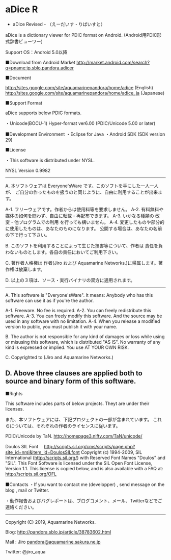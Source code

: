 aDice R
=======

- aDice Revised - （えーだいす・りばいすと）

aDice is a dictionary viewer for PDIC format on Android.
(Android用PDIC形式辞書ビューワー)

Support OS：Android 5.0以降

■Download from Android Market
http://market.android.com/search?q=pname:jp.sblo.pandora.adicer


■Document

http://sites.google.com/site/aquamarinepandora/home/adice (English)
http://sites.google.com/site/aquamarinepandora/home/adice_ja (Japanese)

■Support Format

aDice supports below PDIC formats.

・Unicode(BOCU-1) Hyper-format ver6.00 (PDIC/Unicode 5.00 or later)

■Development Environment
・Eclipse for Java
・Android SDK (SDK version 29)

■License

・This software is distributed under NYSL.

NYSL Version 0.9982

----------------------------------------
A. 本ソフトウェアは Everyone'sWare です。このソフトを手にした一人一人が、
   ご自分の作ったものを扱うのと同じように、自由に利用することが出来ます。

  A-1. フリーウェアです。作者からは使用料等を要求しません。
  A-2. 有料無料や媒体の如何を問わず、自由に転載・再配布できます。
  A-3. いかなる種類の 改変・他プログラムでの利用 を行っても構いません。
  A-4. 変更したものや部分的に使用したものは、あなたのものになります。
       公開する場合は、あなたの名前の下で行って下さい。

B. このソフトを利用することによって生じた損害等について、作者は
   責任を負わないものとします。各自の責任においてご利用下さい。

C. 著作者人格権は 作者(Jiro および Aquamarine Networks.)に帰属します。著作権は放棄します。

D. 以上の３項は、ソース・実行バイナリの双方に適用されます。

----------------------------------------
A. This software is "Everyone'sWare". It means:
  Anybody who has this software can use it as if you're
  the author.

  A-1. Freeware. No fee is required.
  A-2. You can freely redistribute this software.
  A-3. You can freely modify this software. And the source
      may be used in any software with no limitation.
  A-4. When you release a modified version to public, you
      must publish it with your name.

B. The author is not responsible for any kind of damages or loss
  while using or misusing this software, which is distributed
  "AS IS". No warranty of any kind is expressed or implied.
  You use AT YOUR OWN RISK.

C. Copyrighted to (Jiro and Aquamarine Networks.)

D. Above three clauses are applied both to source and binary
  form of this software.
----------------------------------------


■Rights

This software includes parts of below projects.
Theyt are under their licenses. 

また、本ソフトウェアには、下記プロジェクトの一部が含まれています。
これらについては、それぞれの作者のライセンスに従います。

PDIC/Unicode by TaN.
  http://homepage3.nifty.com/TaN/unicode/

Doulos SIL Font　  http://scripts.sil.org/cms/scripts/page.php?site_id=nrsi&item_id=DoulosSILfont
  Copyright (c) 1994-2009, SIL International (http://scripts.sil.org/) with Reserved Font Names "Doulos" and "SIL". 
  This Font Software is licensed under the SIL Open Font License, Version 1.1. 
  This license is copied below, and is also available with a FAQ at: http://scripts.sil.org/OFL 


■Contacts
・If you want to contact me (developper) , send message on the blog , mail or Twitter.

・動作報告およびバグレポートは、ブログコメント、メール、Twitterなどでご連絡ください。


---------------------------------------------------------- 
Copyright (C) 2019, Aquamarine Networks. 

Blog: http://pandora.sblo.jp/article/38783602.html

Mail : Jiro <pandora@aquamarine.sakura.ne.jp>

Twitter: @jiro_aqua

